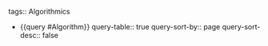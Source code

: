 tags:: Algorithmics

- {{query #Algorithm}}
  query-table:: true
  query-sort-by:: page
  query-sort-desc:: false